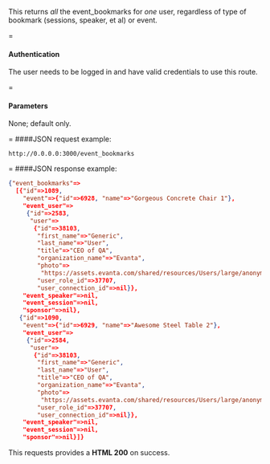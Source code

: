 <!-- --- title: GET /event_bookmarks -->

This returns *all* the event_bookmarks for *one* user, regardless of type of bookmark (sessions, speaker, et al) or event.

=
#### Authentication

The user needs to be logged in and have valid credentials to use this route.

=
#### Parameters

None; default only.

=
####JSON request example:
```
http://0.0.0.0:3000/event_bookmarks
```

=
####JSON response example:
```json
{"event_bookmarks"=>
  [{"id"=>1089,
    "event"=>{"id"=>6928, "name"=>"Gorgeous Concrete Chair 1"},
    "event_user"=>
     {"id"=>2583,
      "user"=>
       {"id"=>38103,
        "first_name"=>"Generic",
        "last_name"=>"User",
        "title"=>"CEO of QA",
        "organization_name"=>"Evanta",
        "photo"=>
         "https://assets.evanta.com/shared/resources/Users/large/anonymous2.jpg",
        "user_role_id"=>37707,
        "user_connection_id"=>nil}},
    "event_speaker"=>nil,
    "event_session"=>nil,
    "sponsor"=>nil},
   {"id"=>1090,
    "event"=>{"id"=>6929, "name"=>"Awesome Steel Table 2"},
    "event_user"=>
     {"id"=>2584,
      "user"=>
       {"id"=>38103,
        "first_name"=>"Generic",
        "last_name"=>"User",
        "title"=>"CEO of QA",
        "organization_name"=>"Evanta",
        "photo"=>
         "https://assets.evanta.com/shared/resources/Users/large/anonymous2.jpg",
        "user_role_id"=>37707,
        "user_connection_id"=>nil}},
    "event_speaker"=>nil,
    "event_session"=>nil,
    "sponsor"=>nil}]}
```

This requests provides a <strong>HTML 200</strong> on success.